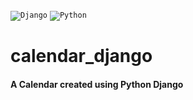 <code>![Django](https://img.shields.io/badge/django-%23092E20.svg?style=for-the-badge&logo=django&logoColor=white)</code>
<code>![Python](https://img.shields.io/badge/python-3670A0?style=for-the-badge&logo=python&logoColor=ffdd54)
</code>
# calendar_django
#### A Calendar created using Python Django

